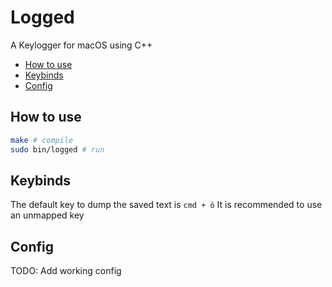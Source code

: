 # Logged
A Keylogger for macOS using C++

<!-- vim-markdown-toc GFM -->

* [How to use](#how-to-use)
* [Keybinds](#keybinds)
* [Config](#config)

<!-- vim-markdown-toc -->

## How to use
```bash
make # compile
sudo bin/logged # run
```

## Keybinds
The default key to dump the saved text is `cmd + ö`
It is recommended to use an unmapped key

## Config
TODO: Add working config
